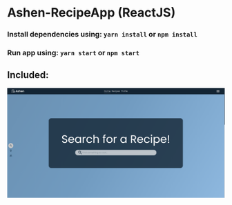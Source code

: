# Ashen-RecipeApp (ReactJS) #

### Install dependencies using: `yarn install` or `npm install` ###
### Run app using: `yarn start` or `npm start` ###

## Included: ##

<img src="/demo/home.jpg" alt=""/>
